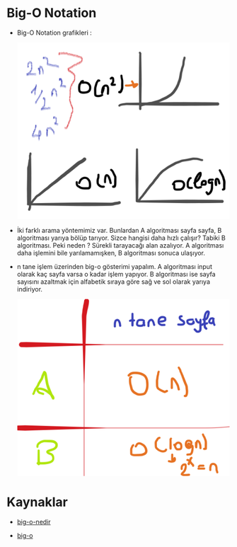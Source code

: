 # Big-O Notation

- Big-O Notation grafikleri :

    ![big-o-grafik](figures/big-o-grafik.png)

- İki farklı arama yöntemimiz var. Bunlardan A algoritması sayfa sayfa, B algoritması yarıya bölüp tarıyor. Sizce hangisi daha hızlı çalışır? Tabiki B algoritması. Peki neden ? Sürekli tarayacağı alan azalıyor. A algoritması daha işlemini bile yarılamamışken, B algoritması sonuca ulaşıyor.

- n tane işlem üzerinden big-o gösterimi yapalım. A algoritması input olarak kaç sayfa varsa o kadar işlem yapıyor. B algoritması ise sayfa sayısını azaltmak için alfabetik sıraya göre sağ ve sol olarak yarıya indiriyor.

    ![big-o-gösterimi](figures/big-o.png)

# Kaynaklar

- [big-o-nedir](https://medium.com/kodcular/nedir-bu-big-o-notation-b8b9f1416d30)

- [big-o](https://www.ridvantulemen.com/buyuk-o-notasyonu-nedir-big-o-notation/)
